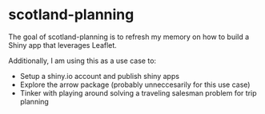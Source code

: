 
<!-- README.md is generated from README.Rmd. Please edit that file -->

# scotland-planning

<!-- badges: start -->
<!-- badges: end -->

The goal of scotland-planning is to refresh my memory on how to build a
Shiny app that leverages Leaflet.

Additionally, I am using this as a use case to:

- Setup a shiny.io account and publish shiny apps
- Explore the arrow package (probably unneccesarily for this use case)
- Tinker with playing around solving a traveling salesman problem for
  trip planning
